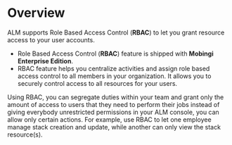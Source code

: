 # Overview

ALM supports Role Based Access Control \(**RBAC**\) to let you grant resource access to your user accounts.

* Role Based Access Control \(**RBAC**\) feature is shipped with **Mobingi Enterprise Edition**.
* RBAC feature helps you centralize activities and assign role based access control to all members in your organization. It allows you to securely control access to all resources for your users.

Using RBAC, you can segregate duties within your team and grant only the amount of access to users that they need to perform their jobs instead of giving everybody unrestricted permissions in your ALM console, you can allow only certain actions. For example, use RBAC to let one employee manage stack creation and update, while another can only view the stack resource\(s\).

